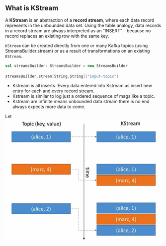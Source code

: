 ## What is KStream
A **KStream** is an abstraction of a **record stream**, where each data record represents in the unbounded data set. Using the table analogy, data records in a record stream are always interpreted as an “INSERT” – because no record replaces an existing row with the same key.

`KStream` can be created directly from one or many Kafka topics (using StreamsBuilder.stream) or as a result of transformations on an existing `KStream`.

```scala
val streamsBuilder: StreamsBuilder = new StreamsBuilder

streamsBuilder.stream[String,String]("input-topic")
```

 - Kstream is all inserts. Every data entered into Kstream as insert new
   entry for each and every record stream.
 - Kstream is similar to log just a ordered sequence of mags like a
   topic.
 - Kstream are infinite means unbounded data stream there is no end always expects more data to come.
 
 
 Let
   ![kstream](https://github.com/gurditsingh/blog/blob/gh-pages/_screenshots/kstream.jpg?raw=true)
   

<!--stackedit_data:
eyJoaXN0b3J5IjpbLTE1NzkxMzM5MTIsNDgyNzYzMjAsMTE4MT
MxNjQxLC0xOTI3MjU3ODcwLDE2MTExMDQxMDUsLTExNDMxNzYw
NjYsMTc1MjMzMDk1NSwtMTM0ODQ4NDg0OSwtMTkyMjAxMDkxNC
w0OTA4NjA2NTYsNzYxOTM4MTcyLC02MjY0NjAwMDQsMTMwMTMy
MjQ0MiwtMTY5Mjc2NzcwLC04NTI4NjE3NDcsMTMyMjYyMTMzMC
wxMzYwNDM0MjUsMTAxNTgxMzUzNCwyMDU2NzA2MTA1LDE5NjY4
MTM1NzhdfQ==
-->